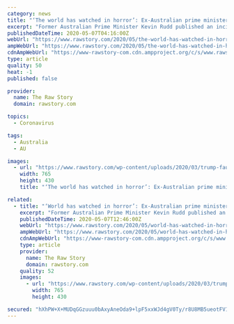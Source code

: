 ```yaml
---
category: news
title: "‘The world has watched in horror’: Ex-Australian prime minister torches Trump’s coronavirus response"
excerpt: "Former Australian Prime Minister Kevin Rudd published an incisive piece in Foreign Affairs on Wednesday dissecting the international consequences of COVID-19 and the effects it will have on the globe’s great power struggle between the United States and China."
publishedDateTime: 2020-05-07T04:16:00Z
webUrl: "https://www.rawstory.com/2020/05/the-world-has-watched-in-horror-ex-australian-prime-minister-torches-trumps-coronavirus-response/"
ampWebUrl: "https://www.rawstory.com/2020/05/the-world-has-watched-in-horror-ex-australian-prime-minister-torches-trumps-coronavirus-response/amp/"
cdnAmpWebUrl: "https://www-rawstory-com.cdn.ampproject.org/c/s/www.rawstory.com/2020/05/the-world-has-watched-in-horror-ex-australian-prime-minister-torches-trumps-coronavirus-response/amp/"
type: article
quality: 50
heat: -1
published: false

provider:
  name: The Raw Story
  domain: rawstory.com

topics:
  - Coronavirus

tags:
  - Australia
  - AU

images:
  - url: "https://www.rawstory.com/wp-content/uploads/2020/03/trump-fauci-facepalm-2-765x430.jpg"
    width: 765
    height: 430
    title: "‘The world has watched in horror’: Ex-Australian prime minister torches Trump’s coronavirus response"

related:
  - title: "‘World has watched in horror’: Ex-Australian prime minister torches Trump’s coronavirus response"
    excerpt: "Former Australian Prime Minister Kevin Rudd published an incisive piece in Foreign Affairs on Wednesday dissecting the international consequences of COVID-19 and the effects it will have on the globe’s great power struggle between the United States and China."
    publishedDateTime: 2020-05-07T12:46:00Z
    webUrl: "https://www.rawstory.com/2020/05/world-has-watched-in-horror-ex-australian-prime-minister-torches-trumps-coronavirus-response/"
    ampWebUrl: "https://www.rawstory.com/2020/05/world-has-watched-in-horror-ex-australian-prime-minister-torches-trumps-coronavirus-response/amp/"
    cdnAmpWebUrl: "https://www-rawstory-com.cdn.ampproject.org/c/s/www.rawstory.com/2020/05/world-has-watched-in-horror-ex-australian-prime-minister-torches-trumps-coronavirus-response/amp/"
    type: article
    provider:
      name: The Raw Story
      domain: rawstory.com
    quality: 52
    images:
      - url: "https://www.rawstory.com/wp-content/uploads/2020/03/trump-fauci-facepalm-2-765x430.jpg"
        width: 765
        height: 430

secured: "hXhPW+X+MUDqGGzuuu0bAxyAneOda9+lpF5xxWJd4gV0Ty/r8U8MB5ueotFV13ZaU20e+LRFrLEtbRNR0ikxBKiwFalDpbxcs/PklQsRymhpzS9UwnXcLgBU8Ql6HhofhJ5aswj/pvKIb3Ky25IE5yQEqG2Ae0UxDwH1SZ1D/pD7LH9pHXuCYTlPYB8ONsCwccT6TVTZMLQTbD9UcW+CZxkp+CV0pfUOcvBTJsiemsmmf2MTI4mUIGBk1SbfeS8YRwredDh5dNss9EQdQcl3C3eyTaq/DplnzC6KxnwdpKqpvYExpRDFSZXT3AF7k2T2;4QN/tcQTCjvVvN5vU1rT/g=="
---
```


